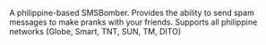 
<p>
A philippine-based SMSBomber. Provides the ability to send spam messages to make pranks with your friends. Supports all philippine networks (Globe, Smart, TNT, SUN, TM, DITO) </p>
